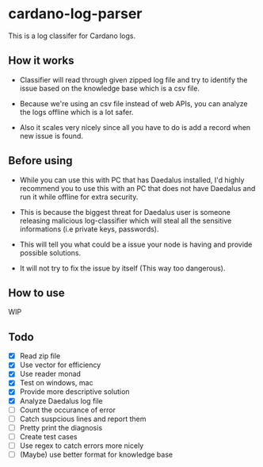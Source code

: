 # cardano-log-parser

This is a log classifer for Cardano logs.

## How it works

- Classifier will read through given zipped log file and try to identify the issue based on the knowledge base which is a csv file.

- Because we're using an csv file instead of web APIs, you can analyze the logs offline which is a lot safer.

- Also it scales very nicely since all you have to do is add a record when new issue is found.

## Before using

- While you can use this with PC that has Daedalus installed, I'd highly recommend you to use this with an PC that does not have Daedalus and run it while offline for extra security.

- This is because the biggest threat for Daedalus user is someone releasing malicious log-classifier which will steal all the sensitive informations (i.e private keys, passwords).

- This will tell you what could be a issue your node is having and provide possible solutions.

- It will not try to fix the issue by itself (This way too dangerous).

## How to use

WIP

## Todo

- [x] Read zip file
- [x] Use vector for efficiency
- [x] Use reader monad
- [x] Test on windows, mac
- [x] Provide more descriptive solution
- [x] Analyze Daedalus log file
- [ ] Count the occurance of error
- [ ] Catch suspcious lines and report them
- [ ] Pretty print the diagnosis
- [ ] Create test cases
- [ ] Use regex to catch errors more nicely
- [ ] (Maybe) use better format for knowledge base